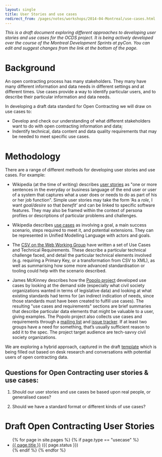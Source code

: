 ```yaml
---
layout: single
title: User Stories and use cases
redirect_from: /pages/notes/workshops/2014-04-Montreal/use-cases.html
---
```


_This is a draft document exploring different approaches to developing user stories and use cases for the OCDS project. It is being actively developed over the course of the Montreal Development Sprints at pyCon. You can edit and suggest changes from the link at the bottom of the page._

# Background

An open contracting process has many stakeholders. They many have many different information and data needs in different settings and at different times. Use cases provide a way to identify particular users, and to describe their particular information and data needs. 

In developing a draft data standard for Open Contracting we will draw on use cases to:

* Develop and check our understanding of what different stakeholders want to do with open contracting information and data;
* Indentify technical, data content and data quality requirements that may be needed to meet specific use cases. 

# Methodology

There are a range of different methods for developing user stories and use cases. For example:

* Wikipedia (at the time of writing) describes [user stories](http://en.wikipedia.org/wiki/User_story) as "one or more sentences in the everyday or business language of the end user or user of a system that captures what a user does or needs to do as part of his or her job function". Simple user stories may take the form ‘As a *role*, I want *goal/desire* so that *benefit’* and can be linked to specific software features. They may also be framed within the context of persona profiles or descriptions of particular problems and challenges. 

* Wikipedia describes [use cases](http://en.wikipedia.org/wiki/Use_case) as involving a goal, a main success scenario, steps required to meet it, and potential extensions. They can be represented in Unified Modelling Language with actors and goals. 

* The [CSV on the Web Working Group](http://w3c.github.io/csvw/use-cases-and-requirements/#UC-DigitalPreservationOfGovernmentRecords) have written a set of Use Cases and Technical Requirements. These describe a particular technical challenge faced, and detail the particular technical elements involved (e.g. requiring a Primary Key, or a transformation from CSV to XML), as well as summarising how some more advanced standardisation or tooling could help with the scenario described. 

* James McKinney describes how the [Popolo project](http://popoloproject.com/) developed use cases by looking at the demand side (especially what civil society organizations wanted in terms of legislative data) and looking at what existing standards had terms for (an indirect indication of needs, since those standards must have been created to fulfill use cases). The resulting "use cases and requirements" sections are brief summaries that describe particular data elements that might be valuable to a user, giving examples. The Popolo project also collects use cases and requirements through a [mailing list](http://lists.w3.org/Archives/Public/public-opengov/) and [issue tracker](http://popoloproject.com/specs/person.html). If at least two groups have a need for something, that’s usually sufficient reason to add it to the spec. The project target audience are tech-savvy civil society organizations.

We are exploring a hybrid approach, captured in the draft [template](template.html) which is being filled out based on desk research and conversations with potential users of open contracting data.

## Questions for Open Contracting user stories & use cases:

1. Should our user stories and use cases be based upon real people, or generalised cases? 

2. Should we have a standard format or different kinds of use cases?

# Draft Open Contracting User Stories

<ul>
{% for page in site.pages %}
{% if page.type == "usecase" %}
<li><a href="{{ page.url }}">{{ page.title }}</a> ({{ page.status }})</li>
{% endif %}   <!-- resource-p -->
{% endfor %} <!-- page -->
</ul>
